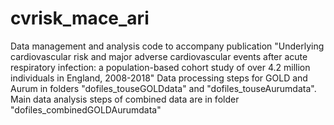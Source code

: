 # cvrisk_mace_ari
Data management and analysis code to accompany publication "Underlying cardiovascular risk and major adverse cardiovascular events after acute respiratory infection: a population-based cohort study of over 4.2 million individuals in England, 2008-2018"
Data processing steps for GOLD and Aurum in folders "dofiles_touseGOLDdata" and "dofiles_touseAurumdata". 
Main data analysis steps of combined data are in folder "dofiles_combinedGOLDAurumdata"
